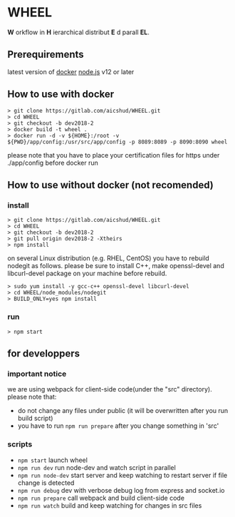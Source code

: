 # WHEEL
__W__ orkflow in __H__ ierarchical distribut __E__ d parall __EL__.

## Prerequirements
latest version of [docker](https://www.docker.com/)
[node.js](https://nodejs.org/en/) v12 or later

## How to use with docker
```
> git clone https://gitlab.com/aicshud/WHEEL.git
> cd WHEEL
> git checkout -b dev2018-2
> docker build -t wheel .
> docker run -d -v ${HOME}:/root -v ${PWD}/app/config:/usr/src/app/config -p 8089:8089 -p 8090:8090 wheel
```
please note that you have to place your certification files for https under ./app/config before docker run

## How to use without docker (not recomended)
### install
```
> git clone https://gitlab.com/aicshud/WHEEL.git
> cd WHEEL
> git checkout -b dev2018-2
> git pull origin dev2018-2 -Xtheirs
> npm install
```

on several Linux distribution (e.g. RHEL, CentOS) you have to rebuild nodegit as follows.
please be sure to install C++, make openssl-devel and libcurl-devel package on your machine before rebuild.
```
> sudo yum install -y gcc-c++ openssl-devel libcurl-devel
> cd WHEEL/node_modules/nodegit
> BUILD_ONLY=yes npm install
```

### run
```
> npm start
```

## for developpers
### important notice
we are using webpack for client-side code(under the "src" directory).
please note that:

 - do not change any files under public (it will be overwritten after you run build script)
 - you have to run `npm run prepare` after you change something in 'src'

### scripts
- `npm start` launch wheel
- `npm run dev` run node-dev and watch script in parallel
- `npm run node-dev`   start server and keep watching to restart server if file change is detected
- `npm run debug` dev with verbose debug log from express and socket.io
- `npm run prepare` call webpack and build client-side code
- `npm run watch` build and keep watching for changes in src files
